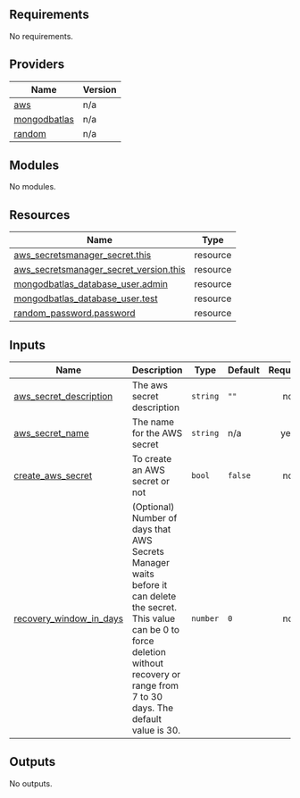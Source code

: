 ## Requirements

No requirements.

## Providers

| Name | Version |
|------|---------|
| <a name="provider_aws"></a> [aws](#provider\_aws) | n/a |
| <a name="provider_mongodbatlas"></a> [mongodbatlas](#provider\_mongodbatlas) | n/a |
| <a name="provider_random"></a> [random](#provider\_random) | n/a |

## Modules

No modules.

## Resources

| Name | Type |
|------|------|
| [aws_secretsmanager_secret.this](https://registry.terraform.io/providers/hashicorp/aws/latest/docs/resources/secretsmanager_secret) | resource |
| [aws_secretsmanager_secret_version.this](https://registry.terraform.io/providers/hashicorp/aws/latest/docs/resources/secretsmanager_secret_version) | resource |
| [mongodbatlas_database_user.admin](https://registry.terraform.io/providers/hashicorp/mongodbatlas/latest/docs/resources/database_user) | resource |
| [mongodbatlas_database_user.test](https://registry.terraform.io/providers/hashicorp/mongodbatlas/latest/docs/resources/database_user) | resource |
| [random_password.password](https://registry.terraform.io/providers/hashicorp/random/latest/docs/resources/password) | resource |

## Inputs

| Name | Description | Type | Default | Required |
|------|-------------|------|---------|:--------:|
| <a name="input_aws_secret_description"></a> [aws\_secret\_description](#input\_aws\_secret\_description) | The aws secret description | `string` | `""` | no |
| <a name="input_aws_secret_name"></a> [aws\_secret\_name](#input\_aws\_secret\_name) | The name for the AWS secret | `string` | n/a | yes |
| <a name="input_create_aws_secret"></a> [create\_aws\_secret](#input\_create\_aws\_secret) | To create an AWS secret or not | `bool` | `false` | no |
| <a name="input_recovery_window_in_days"></a> [recovery\_window\_in\_days](#input\_recovery\_window\_in\_days) | (Optional) Number of days that AWS Secrets Manager waits before it can delete the secret. This value can be 0 to force deletion without recovery or range from 7 to 30 days. The default value is 30. | `number` | `0` | no |

## Outputs

No outputs.
